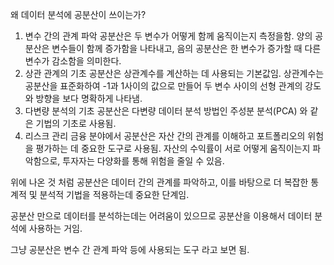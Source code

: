 왜 데이터 분석에 공분산이 쓰이는가?

1. 변수 간의 관계 파악
	공분산은 두 변수가 어떻게 함께 움직이는지 측정을함. 양의 공분산은 변수들이 함께 증가함을 나타내고, 음의 공분산은 한 변수가 증가할 때 다른 변수가 감소함을 의미한다.
2. 상관 관계의 기초
	공분산은 상관계수를 계산하는 데 사용되는 기본값임. 상관계수는 공분산을 표준화하여 -1과 1사이의 값으로 만들어 두 변수 사이의 선형 관계의 강도와 방향을 보다 명확하게 나타냄.
3. 다변량 분석의 기초
	공분산은 다변량 데이터 분석 방법인 주성분 분석(PCA) 와 같은 기법의 기초로 사용됨.
4. 리스크 관리
	금융 분야에서  공분산은 자산 간의 관계를 이해하고 포트폴리오의 위험을 평가하는 데 중요한 도구로 사용됨. 자산의 수익률이 서로 어떻게 움직이는지 파악함으로, 투자자는 다양화를 통해 위험을 줄일 수 있음.

위에 나온 것 처럼 공분산은 데이터 간의 관계를 파악하고, 이를 바탕으로 더 복잡한 통계적 및 분석적 기법을 적용하는데 중요한 단계임. 

공분산 만으로 데이터를 분석하는데는 어려움이 있으므로 공분산을 이용해서 데이터 분석에 사용하는 거임.

그냥 공분산은 변수 간 관계 파악 등에 사용되는 도구 라고 보면 됨.
